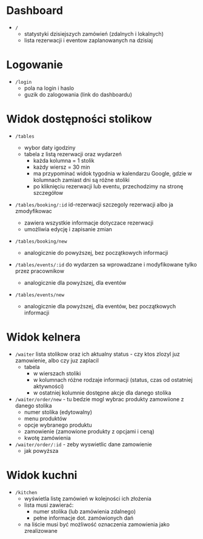 # Dashboard

- `/`
  - statystyki dzisiejszych zamówień (zdalnych i lokalnych)
  - lista rezerwacji i eventow zaplanowanych na dzisiaj

# Logowanie

- `/login`
  - pola na login i haslo
  - guzik do zalogowania (link do dashboardu)

# Widok dostępności stolikow

- `/tables`

  - wybor daty igodziny
  - tabela z listą rezerwacji oraz wydarzeń
    - każda kolumna = 1 stolik
    - każdy wiersz = 30 min
    - ma przypominać widok tygodnia w kalendarzu Google, gdzie w kolumnach zamiast dni są różne stoliki
    - po kliknięciu rezerwacji lub eventu, przechodzimy na stronę szczegółow

- `/tables/booking/:id` id-rezerwacji szczegoly rezerwacji albo ja zmodyfikowac
  - zawiera wszystkie informacje dotyczace rezerwacji
  - umożliwia edycję i zapisanie zmian
- `/tables/booking/new`
  - analogicznie do powyższej, bez początkowych informacji
- `/tables/events/:id` do wydarzen sa wprowadzane i modyfikowane tylko przez pracownikow
  - analogicznie dla powyższej, dla eventów
- `/tables/events/new`
  - analogicznie dla powyższej, dla eventów, bez początkowych informacji

# Widok kelnera

- `/waiter` lista stolikow oraz ich aktualny status - czy ktos zlozyl juz zamowienie, albo czy juz zaplacil
  - tabela
    - w wierszach stoliki
    - w kolumnach różne rodzaje informacji (status, czas od ostatniej aktywności)
    - w ostatniej kolumnie dostępne akcje dla danego stolika
- `/waiter/order/new` - tu bedzie mogl wybrac produkty zamowiione z danego stolika
  - numer stolika (edytowalny)
  - menu produktów
  - opcje wybranego produktu
  - zamowienie (zamowione produkty z opcjami i ceną)
  - kwotę zamówienia
- `/waiter/order/:id` - zeby wyswietlic dane zamowienie
  - jak powyższa

# Widok kuchni

- `/kitchen`
  - wyświetla listę zamówień w kolejności ich złożenia
  - lista musi zawierać:
    - numer stolika (lub zamówienia zdalnego)
    - pełne informacje dot. zamówionych dań
  - na liście musi być możliwość oznaczenia zamowienia jako zrealizowane
